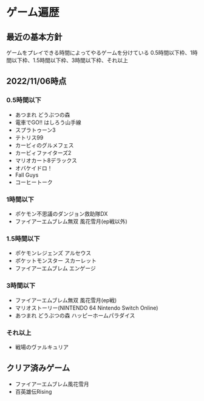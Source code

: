 # ゲーム遍歴

## 最近の基本方針

ゲームをプレイできる時間によってやるゲームを分けている
0.5時間以下枠、1時間以下枠、1.5時間以下枠、3時間以下枠、それ以上

## 2022/11/06時点

### 0.5時間以下

- あつまれ どうぶつの森
- 電車でGO!! はしろう山手線
- スプラトゥーン3
- テトリス99
- カービィのグルメフェス
- カービィファイターズ2
- マリオカート8デラックス
- オバケイドロ！
- Fall Guys
- コーヒートーク

### 1時間以下

- ポケモン不思議のダンジョン救助隊DX
- ファイアーエムブレム無双 風花雪月(ep戦以外)

### 1.5時間以下

- ポケモンレジェンズ アルセウス
- ポケットモンスター スカーレット
- ファイアーエムブレム エンゲージ

### 3時間以下

- ファイアーエムブレム無双 風花雪月(ep戦)
- マリオストーリー(NINTENDO 64 Nintendo Switch Online)
- あつまれ どうぶつの森 ハッピーホームパラダイス

### それ以上

- 戦場のヴァルキュリア

## クリア済みゲーム

- ファイアーエムブレム風花雪月
- 百英雄伝Rising
